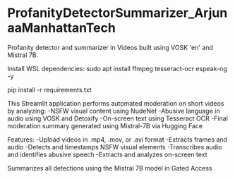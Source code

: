 # ProfanityDetectorSummarizer_ArjunaaManhattanTech
Profanity detector and summarizer in Videos built using VOSK 'en' and Mistral 7B. 

Install WSL dependencies:
sudo apt install ffmpeg tesseract-ocr espeak-ng -y

pip install -r requirements.txt

This Streamlit application performs automated moderation on short videos by analyzing:
-NSFW visual content using NudeNet
-Abusive language in audio using VOSK and Detoxify
-On-screen text using Tesseract OCR
-Final moderation summary generated using Mistral-7B via Hugging Face

Features:
-Upload videos in .mp4, .mov, or .avi format
-Extracts frames and audio
-Detects and timestamps NSFW visual elements
-Transcribes audio and identifies abusive speech
-Extracts and analyzes on-screen text

Summarizes all detections using the Mistral 7B model in Gated Access

